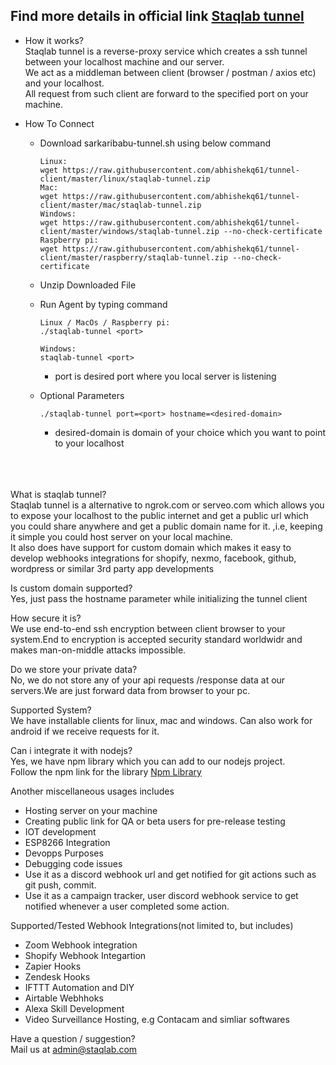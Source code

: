 ## Find more details in official link [Staqlab tunnel](https://tunnel.staqlab.com/)

- How it works?
   <br>Staqlab tunnel is a reverse-proxy service which creates a ssh tunnel between your localhost machine
                  and our server. <br>
      We act as a middleman between client (browser / postman / axios etc) and your localhost.
      <br>
      All request from such client are forward to the specified port on your machine.<br/>
                 
                  
-  How To Connect 
   - Download sarkaribabu-tunnel.sh using below command<br>
      ```
     Linux:
     wget https://raw.githubusercontent.com/abhishekq61/tunnel-client/master/linux/staqlab-tunnel.zip
     Mac:
     wget https://raw.githubusercontent.com/abhishekq61/tunnel-client/master/mac/staqlab-tunnel.zip
     Windows:
     wget https://raw.githubusercontent.com/abhishekq61/tunnel-client/master/windows/staqlab-tunnel.zip --no-check-certificate
     Raspberry pi:
     wget https://raw.githubusercontent.com/abhishekq61/tunnel-client/master/raspberry/staqlab-tunnel.zip --no-check-certificate

     ```
   - Unzip Downloaded File<br>
 
    - Run Agent by typing command<br>
      ```    
      Linux / MacOs / Raspberry pi:
      ./staqlab-tunnel <port>
      
      Windows:
      staqlab-tunnel <port>
       ```
         - port is desired port where you local server is listening
     - Optional Parameters
       <br>
         ```
       ./staqlab-tunnel port=<port> hostname=<desired-domain>
       ```
         - desired-domain is domain of your choice which you want to point to your localhost
         
<br/><br/>         
   What is staqlab tunnel?<br/>
   Staqlab tunnel is a alternative to ngrok.com or serveo.com which allows you to expose your localhost to
   the public internet and get a public url which you could share anywhere and get a public domain name for it. ,i.e, 
   keeping it simple you could host server on your local machine.<br/>
   It also does have support for custom domain which makes it easy to develop webhooks integrations for shopify, nexmo,
   facebook, github, wordpress or similar 3rd party app developments <br/>
   
   Is custom domain supported?<br/>
   Yes, just pass the hostname parameter while initializing the tunnel client<br/>
   
   How secure it is?<br/>
   We use end-to-end ssh encryption between client browser to your system.End to encryption is accepted security standard worldwidr and makes man-on-middle
   attacks impossible.
   
   Do we store your private data? <br>
   No, we do not store any of your api requests /response data at our servers.We are just forward
   data from browser to your pc.<br>
   
   Supported System? <br/>
   We have installable clients for linux, mac and windows. Can also work for android if we receive requests for it.
   
   Can i integrate it with nodejs?<br/>
   Yes, we have npm library which you can add to our nodejs project.<br>
   Follow the npm link for the library [Npm Library](https://www.npmjs.com/package/@staqlab/staqlab-tunnel)
   
       
   Another miscellaneous usages includes<br/>
   - Hosting server on your machine
   - Creating public link for QA or beta users for pre-release testing
   - IOT development 
   - ESP8266 Integration
   - Devopps Purposes
   - Debugging code issues
   - Use it as a discord webhook url and get notified for git actions such as 
     git push, commit.
   - Use it as a campaign tracker, user discord webhook service  to get notified whenever a user 
     completed some action.
        
   Supported/Tested Webhook Integrations(not limited to, but includes)
   - Zoom Webhook integration
   - Shopify Webhook Integartion
   - Zapier Hooks
   - Zendesk Hooks
   - IFTTT Automation and DIY
   - Airtable Webhhoks     
   - Alexa Skill Development
   - Video Surveillance Hosting, e.g Contacam and simliar softwares
   
   Have a question / suggestion?<br/>
   Mail us at admin@staqlab.com 
